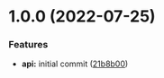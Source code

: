 # 1.0.0 (2022-07-25)


### Features

* **api:** initial commit ([21b8b00](https://github.com/MHarmony/pagerr/commit/21b8b00c7949e03dc2e855ed59077d70dd13a2ba))
